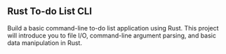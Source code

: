 ## Rust To-do List CLI

Build a basic command-line to-do list application using Rust. This project will introduce you to file I/O, command-line argument parsing, and basic data manipulation in Rust.